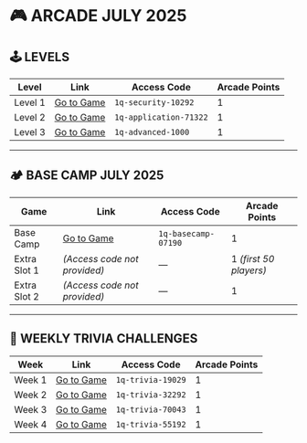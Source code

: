 
# 🎮 ARCADE JULY 2025

## 🕹️ LEVELS

| Level     | Link                                                                 | Access Code             | Arcade Points |
|-----------|----------------------------------------------------------------------|--------------------------|---------------|
| Level 1   | [Go to Game](https://www.cloudskillsboost.google/games/6310)        | `1q-security-10292`     | 1             |
| Level 2   | [Go to Game](https://www.cloudskillsboost.google/games/6311)        | `1q-application-71322`  | 1             |
| Level 3   | [Go to Game](https://www.cloudskillsboost.google/games/6312)        | `1q-advanced-1000`      | 1             |

---

## 🏕️ BASE CAMP JULY 2025

| Game            | Link                                                                 | Access Code              | Arcade Points |
|-----------------|----------------------------------------------------------------------|---------------------------|---------------|
| Base Camp       | [Go to Game](https://www.cloudskillsboost.google/games/6313)        | `1q-basecamp-07190`      | 1             |
| Extra Slot 1    | *(Access code not provided)*                                         | —                         | 1 *(first 50 players)* |
| Extra Slot 2    | *(Access code not provided)*                                         | —                         | 1             |

---

## 📅 WEEKLY TRIVIA CHALLENGES

| Week      | Link                                                                 | Access Code            | Arcade Points |
|-----------|----------------------------------------------------------------------|-------------------------|---------------|
| Week 1    | [Go to Game](https://www.cloudskillsboost.google/games/6314)        | `1q-trivia-19029`      | 1             |
| Week 2    | [Go to Game](https://www.cloudskillsboost.google/games/6315)        | `1q-trivia-32292`      | 1             |
| Week 3    | [Go to Game](https://www.cloudskillsboost.google/games/6316)        | `1q-trivia-70043`      | 1             |
| Week 4    | [Go to Game](https://www.cloudskillsboost.google/games/6317)        | `1q-trivia-55192`      | 1             |
